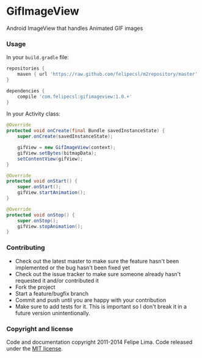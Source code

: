 GifImageView
============

Android ImageView that handles Animated GIF images

### Usage

In your ``build.gradle`` file:

```groovy
repositories {
    maven { url 'https://raw.github.com/felipecsl/m2repository/master' }
}

dependencies {
    compile 'com.felipecsl:gifimageview:1.0.+'
}
```

In your Activity class:

```java
@Override
protected void onCreate(final Bundle savedInstanceState) {
    super.onCreate(savedInstanceState);

    gifView = new GifImageView(context);
    gifView.setBytes(bitmapData);
    setContentView(gifView);
}

@Override
protected void onStart() {
    super.onStart();
    gifView.startAnimation();
}

@Override
protected void onStop() {
    super.onStop();
    gifView.stopAnimation();
}
```

### Contributing

* Check out the latest master to make sure the feature hasn't been implemented or the bug hasn't been fixed yet
* Check out the issue tracker to make sure someone already hasn't requested it and/or contributed it
* Fork the project
* Start a feature/bugfix branch
* Commit and push until you are happy with your contribution
* Make sure to add tests for it. This is important so I don't break it in a future version unintentionally.

### Copyright and license

Code and documentation copyright 2011-2014 Felipe Lima.
Code released under the [MIT license](https://github.com/felipecsl/GifImageView/blob/master/LICENSE.txt).
